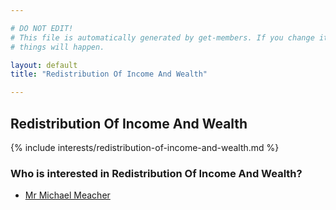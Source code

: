 ```yaml
---

# DO NOT EDIT!
# This file is automatically generated by get-members. If you change it, bad
# things will happen.

layout: default
title: "Redistribution Of Income And Wealth"

---
```


## Redistribution Of Income And Wealth

{% include interests/redistribution-of-income-and-wealth.md %}

### Who is interested in Redistribution Of Income And Wealth?


* [Mr Michael Meacher](/members/mr-michael-meacher.html)
